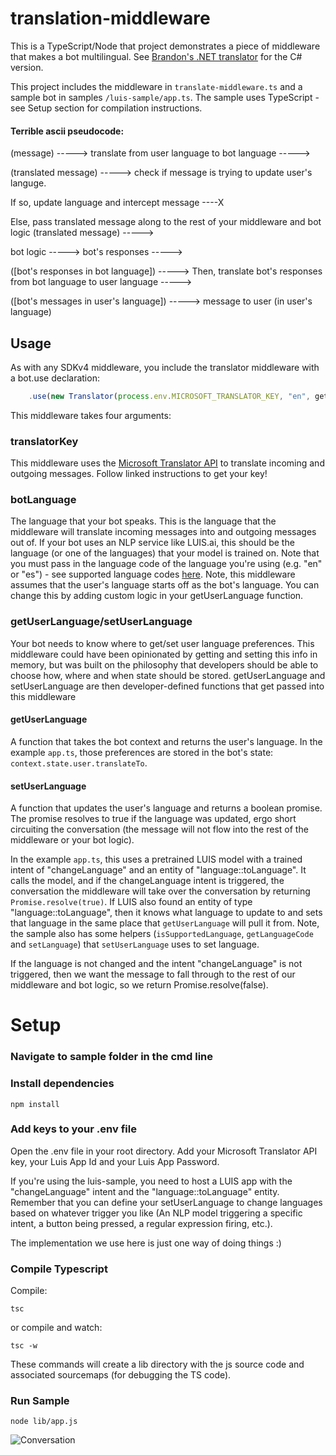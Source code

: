 # translation-middleware
This is a TypeScript/Node that project demonstrates a piece of middleware that makes a bot multilingual. See [Brandon's .NET translator](https://github.com/brandonh-msft/botbuilder-dotnet/tree/translation-middleware/samples/Microsoft.Bot.Samples.TranslatorMiddleware) for the C# version.

This project includes the middleware in ```translate-middleware.ts``` and a sample bot in samples ```/luis-sample/app.ts```. The sample uses TypeScript - see Setup section for compilation instructions.

#### Terrible ascii pseudocode:

(message) -----> translate from user language to bot language ----->

(translated message) -----> check if message is trying to update user's languge. 

If so, update language and intercept message ----X

Else, pass translated message along to the rest of your middleware and bot logic
(translated message) -----> 

bot logic -----> bot's responses ----->

([bot's responses in bot language]) -----> Then, translate bot's responses from bot language to user language -----> 

([bot's messages in user's language]) -----> message to user (in user's language)

## Usage
As with any SDKv4 middleware, you include the translator middleware with a bot.use declaration:
```ts
    .use(new Translator(process.env.MICROSOFT_TRANSLATOR_KEY, "en", getUserLanguage, setUserLanguage))
```
This middleware takes four arguments:

### translatorKey
This middleware uses the [Microsoft Translator API](https://www.microsoft.com/en-us/translator/translatorapi.aspx) to translate incoming and outgoing messages. Follow linked instructions to get your key!

### botLanguage
The language that your bot speaks. This is the language that the middleware will translate incoming messages into and outgoing messages out of. If your bot uses an NLP service like LUIS.ai, this should be the language (or one of the languages) that your model is trained on. Note that you must pass in the language code of the language you're using (e.g. "en" or "es") - see supported language codes [here](https://docs.microsoft.com/en-us/azure/cognitive-services/translator/languages). Note, this middleware assumes that the user's language starts off as the bot's language. You can change this by adding custom logic in your getUserLanguage function. 

### getUserLanguage/setUserLanguage

Your bot needs to know where to get/set user language preferences. This middleware could have been opinionated by getting and setting this info in memory, but was built on the philosophy that developers should be able to choose how, where and when state should be stored. getUserLanguage and setUserLanguage are then developer-defined functions that get passed into this middleware

#### getUserLanguage
A function that takes the bot context and returns the user's language. In the example `app.ts`, those preferences are stored in the bot's state: ```context.state.user.translateTo```. 

#### setUserLanguage
A function that updates the user's language and returns a boolean promise. The promise resolves to true if the language was updated, ergo short circuiting the conversation (the message will not flow into the rest of the middleware or your bot logic).

In the example `app.ts`, this uses a pretrained LUIS model with a trained intent of "changeLanguage" and an entity of "language::toLanguage". It calls the model, and if the changeLanguage intent is triggered, the conversation the middleware will take over the conversation by returning ```Promise.resolve(true)```. If LUIS also found an entity of type "language::toLanguage", then it knows what language to update to and sets that language in the same place that ```getUserLanguage``` will pull it from. Note, the sample also has some helpers (```isSupportedLanguage```, ```getLanguageCode``` and ```setLanguage```) that ```setUserLanguage``` uses to set language. 

If the language is not changed and the intent "changeLanguage" is not triggered, then we want the message to fall through to the rest of our middleware and bot logic, so we return Promise.resolve(false).
 
# Setup

### Navigate to sample folder in the cmd line

### Install dependencies

```
npm install
```

### Add keys to your .env file
Open the .env file in your root directory. Add your Microsoft Translator API key, your Luis App Id and your Luis App Password.

If you're using the luis-sample, you need to host a LUIS app with the "changeLanguage" intent and the "language::toLanguage" entity. Remember that you can define your setUserLanguage to change languages based on whatever trigger you like (An NLP model triggering a specific intent, a button being pressed, a regular expression firing, etc.). 

The implementation we use here is just one way of doing things :)

### Compile Typescript

Compile:
```
tsc
```
or compile and watch:
```
tsc -w
```
These commands will create a lib directory with the js source code and associated sourcemaps (for debugging the TS code).

### Run Sample
```
node lib/app.js
```

![Conversation](https://raw.githubusercontent.com/ryanvolum/translation-middleware/ryvolum/update-readme/img/sample-conversation.JPG)